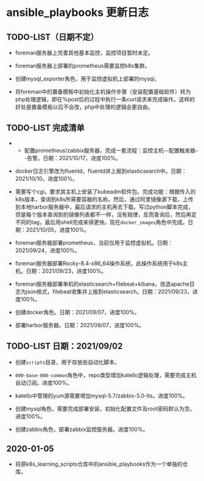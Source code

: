 # ansible_playbooks 更新日志

## TODO-LIST（日期不定）
- foreman服务器上完善其他基本监控，监控项目暂时未定。

- foreman服务器上部署的prometheus需要监控k8s集群。

- 创建mysql_exporter角色，用于监控虚拟机上部署的mysql。

- 将foreman中的置备模板中初始化主机操作步骤（安装配置基础软件）转为php处理逻辑，即在%post后的过程中执行一条curl请求来完成操作。这样的好处是置备模板以后不会改，php中处理的逻辑会更自由。


## TODO-LIST 完成清单
- - 配置prometheus/zabbix服务器，完成一套流程：监控主机--配置触发器--告警。日期：2021/10/17，进度100%。

- docker日志引擎改为fluentd，fluentd并上报到elasticsearch中。日期：2021/10/10，进度100%。

- 需要写个cgi，要求其主机上安装了kubeadm软件包。完成功能：根据传入的k8s版本，查询到k8s所需要容器的名称。然后，通过阿里镜像源下载，上传到本地harbor服务器中，最后请求的主机再去下载。写过python脚本完成，但是每个版本查询到的镜像列表都不一样，没有规律，反而查询后，然后再定不同的tag，最后用shell完成来得更快。现在`docker_images`角色中完成。日期：2021/10/05，进度100%。

- foreman服务器部署prometheus，当前仅用于监控虚拟机。日期：2021/09/24，进度100%。

- foreman服务器部署Rocky-8.4-x86_64操作系统，此操作系统用于k8s主机。日期：2021/09/23，进度100%。

- foreman服务器部署单机的elasticsearch+filebeat+kibana，改造apache日志为json格式，filebeat收集并上报到elasticsearch。日期：2021/09/23，进度100%。

- 创建docker角色。日期：2021/09/07，进度100%。

- 部署harbor服务器。日期：2021/09/07，进度100%。

## TODO-LIST 日期：2021/09/02
- 创建`scripts`目录，用于存放些自动化脚本。

- `000-base-000-common`角色中，repo类型增加katello逻辑处理，需要完成主机自动订阅。进度100%。

- katello中管理的yum源需要增加mysql-5.7/zabbix-5.0-lts。进度100%。

- 创建mysql角色，需要完成部署安装，初始化配置文件及root密码默认为空。进度100%。

- 创建zabbix角色，部署zabbix监控服务器。进度100%。


## 2020-01-05
- 将原k8s_learning_scripts仓库中的ansible_playbooks作为一个单独的仓库。